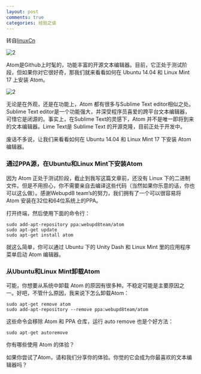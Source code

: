 ```yaml
---
layout: post
comments: true
categories: 经验之谈
---
```

转自[linuxCn](https://linux.cn/article-3663-1.html)

![2](https://camo.githubusercontent.com/c28964e81de63a65aeda4500cbb8e880ae512d45/687474703a2f2f697473666f73732e697473666f73732e6e6574646e612d63646e2e636f6d2f77702d636f6e74656e742f75706c6f6164732f323031342f30382f496e7374616c6c5f41746f6d5f496e5f5562756e74755f4c696e75785f4d696e742e6a706567)

Atom是Github上时髦的，功能丰富的开源文本编辑器。目前，它正处于测试阶段，但如果你对它很好奇，那我们就来看看如何在 Ubuntu 14.04 和 Linux Mint 17 上安装 Atom。

![2](https://camo.githubusercontent.com/e89d0b34e2d13bf8665cb01a666e56798a4ff5ad/687474703a2f2f697473666f73732e697473666f73732e6e6574646e612d63646e2e636f6d2f77702d636f6e74656e742f75706c6f6164732f323031342f30382f41746f6d5f456469746f722e6a706567)

无论是在外观，还是在功能上，Atom 都有很多与Sublime Text editor相似之处。Sublime Text editor是一个功能强大，并深受程序员喜爱的跨平台文本编辑器，可惜它是闭源的。事实上，在Sublime Text的灵感下，Atom 并不是唯一即将到来的文本编辑器。Lime Text是 Sublime Text 的开源克隆，目前正处于开发中。

废话不多说，让我们来看看如何在 Ubuntu 14.04 和 Linux Mint 17 下安装 Atom 编辑器。

### 通过PPA源，在Ubuntu和Linux Mint下安装Atom

因为 Atom 正处于测试阶段，截止到我写这篇文章前，还没有 Linux 下的二进制文件。但是不用担心，你不需要亲自去编译这些代码（当然如果你乐意的话，你也可以这么做）。感谢Webupd8 team’s的努力，我们拥有了一个可以很容易将 Atom 安装在32位和64位系统上的PPA。

打开终端，然后使用下面的命令行：

    sudo add-apt-repository ppa:webupd8team/atom
    sudo apt-get update
    sudo apt-get install atom

就这么简单，你可以通过 Ubuntu 下的 Unity Dash 和 Linux Mint 里的应用程序菜单启动 Atom 编辑器。

### 从Ubuntu和Linux Mint卸载Atom

可能，你想要从系统中卸载 Atom 的原因有很多种。不稳定可能是主要原因之一。好吧，不管什么原因，我来说下怎么卸载Atom：

    sudo apt-get remove atom
    sudo add-apt-repository --remove ppa:webupd8team/atom

这些命令会移除 Atom 和 PPA 仓库，运行 auto remove 也是个好方法：

    sudo apt-get autoremove

你有哪些使用 Atom 的体验？　

如果你尝试了Atom，请和我们分享你的体验。你觉的它会成为你最喜欢的文本编辑器吗？
